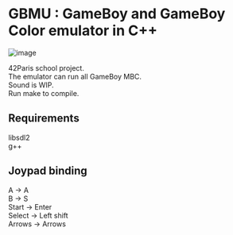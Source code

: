 # GBMU : GameBoy and GameBoy Color emulator in C++

![image](https://github.com/user-attachments/assets/6d9975f8-ddc3-4d95-886c-c28c69010d07)



42Paris school project. <br>
The emulator can run all GameBoy MBC. <br>
Sound is WIP. <br>
Run make to compile. <br>

## Requirements
libsdl2 <br>
g++ <br>

## Joypad binding
A       -> A <br>
B       -> S <br>
Start   -> Enter <br>
Select  -> Left shift <br>
Arrows  -> Arrows <br>

